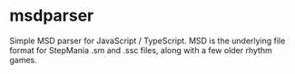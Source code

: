 # msdparser

Simple MSD parser for JavaScript / TypeScript. MSD is the underlying file format for StepMania .sm and .ssc files, along with a few older rhythm games.
